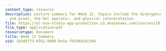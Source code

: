 ```yaml
---
content_type: resource
description: Lecture summary for Week 12. Topics include the divergence theorem, applications
  and proof, the Del operator, and physical interpretation.
file: https://ol-ocw-studio-app-production.s3.amazonaws.com/courses/18-02-multivariable-calculus-fall-2007/1b3d87f397619498be5ef0194d2dc564_lec_week12.pdf
file_type: application/pdf
resourcetype: Document
title: Week 12 Summary
uid: 1b3d87f3-9761-9498-be5e-f0194d2dc564
---
```

